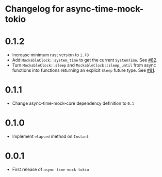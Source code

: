 # Changelog for async-time-mock-tokio

# 0.1.2

* Increase minimum rust version to `1.70`
* Add `MockableClock::system_time` to get the current `SystemTime`.
  See [#82](https://github.com/communityvi/async-time-mock/issues/82).
* Turn `MockableClock::sleep` and `MockableClock::sleep_until` from async functions into functions returning an explicit `Sleep` future type.
  See  [#81](https://github.com/communityvi/async-time-mock/issues/81).

# 0.1.1
* Change async-time-mock-core dependency definition to `0.1`

# 0.1.0
* Implement `elapsed` method on `Instant`

# 0.0.1
* First release of `async-time-mock-tokio`
